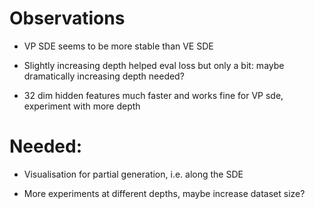 # Observations

- VP SDE seems to be more stable than VE SDE

- Slightly increasing depth helped eval loss but only a bit: maybe dramatically increasing depth needed?

- 32 dim hidden features much faster and works fine for VP sde, experiment with more depth



# Needed:

- Visualisation for partial generation, i.e. along the SDE

- More experiments at different depths, maybe increase dataset size?